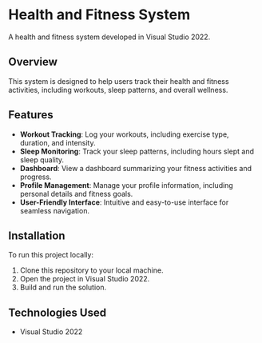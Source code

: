 # Health and Fitness System

A health and fitness system developed in Visual Studio 2022.

## Overview

This system is designed to help users track their health and fitness activities, including workouts, sleep patterns, and overall wellness.

## Features

- **Workout Tracking**: Log your workouts, including exercise type, duration, and intensity.
- **Sleep Monitoring**: Track your sleep patterns, including hours slept and sleep quality.
- **Dashboard**: View a dashboard summarizing your fitness activities and progress.
- **Profile Management**: Manage your profile information, including personal details and fitness goals.
- **User-Friendly Interface**: Intuitive and easy-to-use interface for seamless navigation.

## Installation

To run this project locally:

1. Clone this repository to your local machine.
2. Open the project in Visual Studio 2022.
3. Build and run the solution.

## Technologies Used

- Visual Studio 2022
